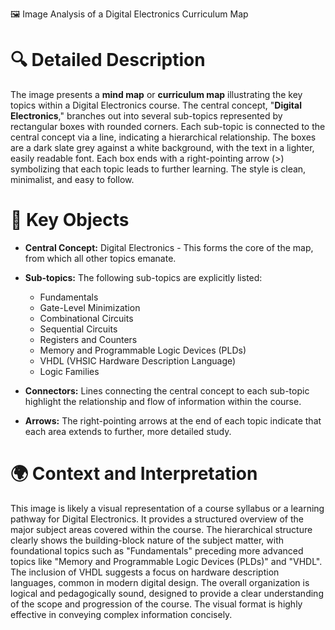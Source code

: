 🖼️ Image Analysis of a Digital Electronics Curriculum Map

# 🔍 Detailed Description

The image presents a **mind map** or **curriculum map** illustrating the key topics within a Digital Electronics course. The central concept, "**Digital Electronics**," branches out into several sub-topics represented by rectangular boxes with rounded corners.  Each sub-topic is connected to the central concept via a line, indicating a hierarchical relationship.  The boxes are a dark slate grey against a white background, with the text in a lighter, easily readable font. Each box ends with a right-pointing arrow (>) symbolizing that each topic leads to further learning.  The style is clean, minimalist, and easy to follow.


# 🔑 Key Objects

* **Central Concept:** Digital Electronics - This forms the core of the map, from which all other topics emanate.
* **Sub-topics:** The following sub-topics are explicitly listed:
    * Fundamentals
    * Gate-Level Minimization
    * Combinational Circuits
    * Sequential Circuits
    * Registers and Counters
    * Memory and Programmable Logic Devices (PLDs)
    * VHDL (VHSIC Hardware Description Language)
    * Logic Families

* **Connectors:**  Lines connecting the central concept to each sub-topic highlight the relationship and flow of information within the course.
* **Arrows:** The right-pointing arrows at the end of each topic indicate that each area extends to further, more detailed study.


# 🌍 Context and Interpretation

This image is likely a visual representation of a course syllabus or a learning pathway for Digital Electronics. It provides a structured overview of the major subject areas covered within the course. The hierarchical structure clearly shows the building-block nature of the subject matter, with foundational topics such as "Fundamentals" preceding more advanced topics like "Memory and Programmable Logic Devices (PLDs)" and  "VHDL". The inclusion of VHDL suggests a focus on hardware description languages, common in modern digital design. The overall organization is logical and pedagogically sound, designed to provide a clear understanding of the scope and progression of the course.  The visual format is highly effective in conveying complex information concisely.
